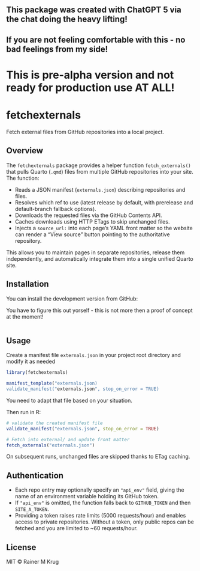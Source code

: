 ## **This package was created with ChatGPT 5 via the chat doing the heavy lifting!**

## **If you are not feeling comfortable with this - no bad feelings from my side!**

# **This is pre-alpha version and not ready for production use AT ALL!**

# fetchexternals

Fetch external files from GitHub repositories into a local project.

## Overview

The `fetchexternals` package provides a helper function `fetch_externals()` that
pulls Quarto (`.qmd`) files from multiple GitHub repositories into your site.
The function:

- Reads a JSON manifest (`externals.json`) describing repositories and files.
- Resolves which ref to use (latest release by default, with prerelease and
  default-branch fallback options).
- Downloads the requested files via the GitHub Contents API.
- Caches downloads using HTTP ETags to skip unchanged files.
- Injects a `source_url:` into each page’s YAML front matter so the website can
  render a “View source” button pointing to the authoritative repository.

This allows you to maintain pages in separate repositories, release them
independently, and automatically integrate them into a single unified Quarto site.

## Installation

You can install the development version from GitHub:

You have to figure this out yorself - this is not more then a proof of concept at the moment!

```r

```

## Usage

Create a manifest file `externals.json` in your project root directory and modify it as needed

```r
library(fetchexternals)

manifest_template("externals.json)
validate_manifest("externals.json", stop_on_error = TRUE)
```

You need to adapt that file based on your situation.

Then run in R:

```r
# validate the created manifest file
validate_manifest("externals.json", stop_on_error = TRUE)

# Fetch into external/ and update front matter
fetch_externals("externals.json")
```

On subsequent runs, unchanged files are skipped thanks to ETag caching.

## Authentication

- Each repo entry may optionally specify an `"api_env"` field, giving the name
  of an environment variable holding its GitHub token.
- If `"api_env"` is omitted, the function falls back to `GITHUB_TOKEN` and then
  `SITE_A_TOKEN`.
- Providing a token raises rate limits (5000 requests/hour) and enables access
  to private repositories. Without a token, only public repos can be fetched and
  you are limited to ~60 requests/hour.

## License

MIT © Rainer M Krug
